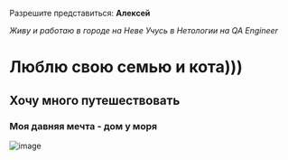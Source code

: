 Разрешите представиться: **Алексей**

_Живу и работаю в городе на Неве_
_Учусь в Нетологии на QA Engineer_
# Люблю свою семью и кота)))

## Хочу много путешествовать

### Моя давняя мечта - дом у моря
![image](https://user-images.githubusercontent.com/62237680/236332539-c9eb463a-4334-43d9-a083-59b424ec89a1.png)

